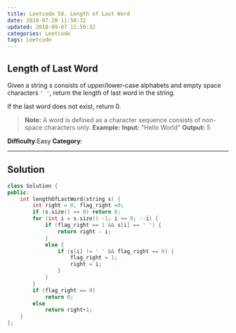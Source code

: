 ```yaml
---
title: Leetcode 58. Length of Last Word
date: 2018-07-20 11:50:32
updated: 2018-09-07 11:50:32
categories: Leetcode
tags: Leetcode
---
```


## Length of Last Word

Given a string  _s_  consists of upper/lower-case alphabets and empty space characters  `' '`, return the length of last word in the string.

If the last word does not exist, return 0.

> **Note:**  A word is defined as a character sequence consists of non-space characters only.
> **Example:**
> **Input:** "Hello World"
> **Output:** 5

**Difficulty**:Easy
**Category**:  
<!--more-->
*****

## Solution

```cpp
class Solution {
public:
    int lengthOfLastWord(string s) {
        int right = 0, flag_right =0;
        if (s.size() == 0) return 0;
        for (int i = s.size() -1; i >= 0; --i) {
            if (flag_right == 1 && s[i] == ' ') {
                return right - i;
            } 
            else {
                if (s[i] != ' ' && flag_right == 0) {
                    flag_right = 1;
                    right = i;
                }
            }
        }
        if (flag_right == 0) 
            return 0;
        else 
            return right+1;
    }
};
```
